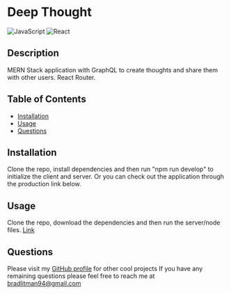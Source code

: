 # Deep Thought
![JavaScript](https://img.shields.io/badge/JavaScript-F7DF1E?style=for-the-badge&logo=javascript&logoColor=black) ![React](https://img.shields.io/badge/React-20232A?style=for-the-badge&logo=react&logoColor=61DAFB)

## Description
MERN Stack application with GraphQL to create thoughts and share them with other users. React Router. 

## Table of Contents
* [Installation](#installation)
* [Usage](#usage)
* [Questions](#questions)


## Installation
Clone the repo, install dependencies and then run "npm run develop" to initialize the client and server. Or you can check out the application through the production link below. 

## Usage
Clone the repo, download the dependencies and then run the server/node files.
[Link](https://blitman12.github.io/react-portfolio/)


## Questions
Please visit my [GitHub profile](https://github.com/blitman12) for other cool projects
If you have any remaining questions please feel free to reach me at bradlitman94@gmail.com
